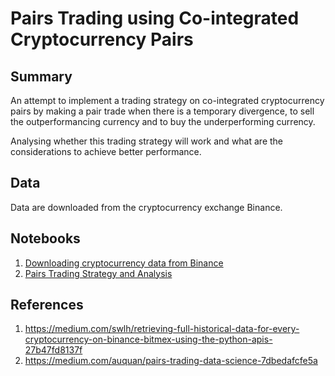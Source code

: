 # Pairs Trading using Co-integrated Cryptocurrency Pairs

## Summary
An attempt to implement a trading strategy on co-integrated cryptocurrency pairs by making a pair trade when there is a temporary divergence, to sell the outperformancing currency and to buy the underperforming currency.

Analysing whether this trading strategy will work and what are the considerations to achieve better performance.

## Data
Data are downloaded from the cryptocurrency exchange Binance.

## Notebooks
1. [Downloading cryptocurrency data from Binance](https://github.com/edgetrader/crypto-trading/blob/master/notebook/data-extraction.ipynb)
2. [Pairs Trading Strategy and Analysis](https://github.com/edgetrader/crypto-trading/blob/master/notebook/pairs-trading-strategy.ipynb)

## References
1. https://medium.com/swlh/retrieving-full-historical-data-for-every-cryptocurrency-on-binance-bitmex-using-the-python-apis-27b47fd8137f
2. https://medium.com/auquan/pairs-trading-data-science-7dbedafcfe5a
